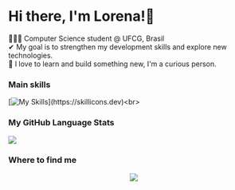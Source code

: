# Hi there, I'm Lorena!👋 
👩🏻‍💻 Computer Science student @ UFCG, Brasil<br/>
✔ My goal is to strengthen my development skills and explore new technologies.<br/>
💭 I love to learn and build something new, I'm a curious person.<br/>

### Main skills
[![My Skills](https://skillicons.dev/icons?i=py,github,git,mysql,eclipse,java,linux,vscode,windows,)](https://skillicons.dev)<br>

### My GitHub Language Stats
![](https://github-readme-stats.vercel.app/api?username=lorenamariaagra&theme=radical&hide_border=false&include_all_commits=true&count_private=true)<br/>

### Where to find me
<div align="center">
  <a href="mailto:lorena.maria.luna.almeida.agra@ccc.ufcg.edu.br">
    <img src="https://img.shields.io/badge/Gmail-D14836?style=for-the-badge&logo=gmail&logoColor=white&color=black" />
  </a>
</div
